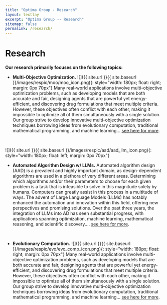 ```yaml
---
title: "Optima Group - Research"
layout: textlay
excerpt: "Optima Group -- Research"
sitemap: false
permalink: /research/
---
```


# Research

**Our research primarily focuses on the following topics:**

- **Multi-Objective Optimization.**
  ![]({{ site.url }}{{ site.baseurl }}/images/respic/moo/moo_icon.png){: style="width: 180px; float: right; margin: 0px  70px"}
  Many real-world applications involve multi-objective optimization problems, such as developing models that are both accurate and fair,
  designing agents that are powerful yet energy-efficient, and discovering drug formulations that meet multiple criteria.
  However, these objectives often conflict with each other, making it impossible to optimize all of them simultaneously
  with a single solution. Our group strive to develop innovative multi-objective optimization techniques borrowing ideas
  from evolutionary computation, traditional mathematical programming, and machine learning...
  <a href="{{ site.url }}{{ site.baseurl }}/research/moo.html">see here for more</a>.
  <p> <br> </p>

![]({{ site.url }}{{ site.baseurl }}/images/respic/aad/aad_llm_icon.png){: style="width: 180px; float: left; margin: 0px  70px"}
- **Automated Algorithm Design w/ LLMs.**
  Automated algorithm design (AAD) is a prevalent and highly important domain, as design-dependent algorithms
  are used in a plethora of very different areas. Determining which algorithms and/or their parameters to choose for
  each given problem is a task that is infeasible to solve in this magnitude solely by humans.
  Computers can greatly assist in this process in a multitude of ways. The advent of Large Language Models (LLMs) has
  notably enhanced the automation and innovation within this field, offering new perspectives and promising solutions.
  Over the past three years, the integration of LLMs into AD has seen substantial progress,
  with applications spanning optimization, machine learning, mathematical reasoning, and scientific discovery....
  <a href="{{ site.url }}{{ site.baseurl }}/research/aad.html">see here for more</a>.
  <p> <br> </p>

- **Evolutionary Computation.**
  ![]({{ site.url }}{{ site.baseurl }}/images/respic/evo/evo_comp_icon.png){: style="width: 180px; float: right; margin: 0px  70px"}
  Many real-world applications involve multi-objective optimization problems, such as developing models that are both accurate and fair,
  designing agents that are powerful yet energy-efficient, and discovering drug formulations that meet multiple criteria.
  However, these objectives often conflict with each other, making it impossible to optimize all of them simultaneously
  with a single solution. Our group strive to develop innovative multi-objective optimization techniques borrowing ideas
  from evolutionary computation, traditional mathematical programming, and machine learning...
  <a href="{{ site.url }}{{ site.baseurl }}/research/moo.html">see here for more</a>.
  <p> <br> </p>